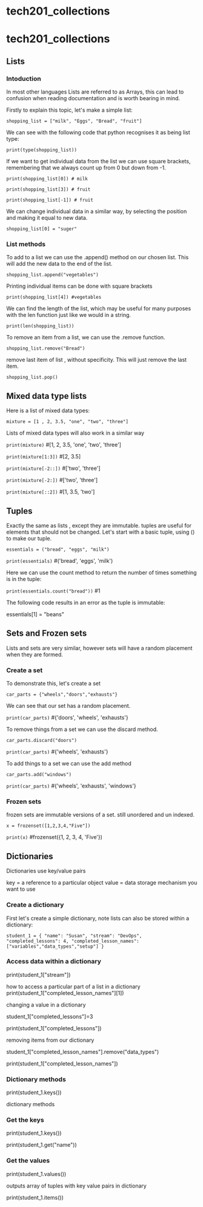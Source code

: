 # tech201_collections
# tech201_collections
## Lists
### Intoduction

In most other languages Lists are referred to as Arrays, this can lead to confusion when reading documentation and is worth bearing in mind.

Firstly to explain this topic, let's make a simple list:

`shopping_list = ["milk", "Eggs", "Bread", "fruit"]`

We can see with the following code that python recognises it as being list type:

`print(type(shopping_list))`

If we want to get individual data from the list we can use square brackets, remembering that we always count up from 0 but down from -1.

 `print(shopping_list[0]) # milk`

 `print(shopping_list[3]) # fruit`

 `print(shopping_list[-1]) # fruit`
 
We can change individual data in a similar way, by selecting the position and making it equal to new data.

 `shopping_list[0] = "suger"`


### List methods

 To add to a list we can use the .append() method on our chosen list. This will add the new data to the end of the list.

 `shopping_list.append("vegetables")`

 Printing individual items can be done with square brackets
 
 `print(shopping_list[4]) #vegetables`

 We can find the length of the list, which may be useful for many purposes with the len function just like we would in a string.

 `print(len(shopping_list))`

 To remove an item from a list, we can use the .remove function.

 `shopping_list.remove("Bread")`

 remove last item of list , without specificity. This will just remove the last item.

 `shopping_list.pop()`

## Mixed data type lists
 Here is a list of mixed data types:

 `mixture = [1 , 2, 3.5, "one", "two", "three"]`

 Lists of mixed data types will also work in a similar way

 `print(mixture)` #[1, 2, 3.5, 'one', 'two', 'three']

 `print(mixture[1:3])` #[2, 3.5]

 `print(mixture[-2::])` #['two', 'three']

 `print(mixture[-2:])` #['two', 'three']

 `print(mixture[::2])` #[1, 3.5, 'two']

## Tuples

 Exactly the same as lists , except they are immutable.
 tuples are useful for elements that should not be changed.
 Let's start with a basic tuple, using () to make our tuple.

 `essentials = ("bread", "eggs", "milk")` 

 `print(essentials)` #('bread', 'eggs', 'milk')

 Here we can use the count method to return the number of times something is in the tuple:
 
 `print(essentials.count("bread"))` #1

 The following code results in an error as the tuple is immutable:

 essentials[1] = "beans"
 
## Sets and Frozen sets

 Lists and sets are very similar, however sets will have a random placement when they are formed.

### Create a set
 To demonstrate this, let's create a set

 `car_parts = {"wheels","doors","exhausts"}`

 We can see that our set has a random placement.

 `print(car_parts)` #{'doors', 'wheels', 'exhausts'}

 To remove things from a set we can use the discard method.

 `car_parts.discard("doors")`

 `print(car_parts)` #{'wheels', 'exhausts'}

 To add things to a set we can use the add method

 `car_parts.add("windows")`

 `print(car_parts)` #{'wheels', 'exhausts', 'windows'}

### Frozen sets

 frozen sets are immutable versions of a set. still unordered and un indexed.

 `x = frozenset([1,2,3,4,"Five"])`

 `print(x)` #frozenset({1, 2, 3, 4, 'Five'})
 
## Dictionaries

 Dictionaries use key/value pairs

 key = a reference to a particular object
 value = data storage mechanism you want to use

### Create a dictionary
First let's create a simple dictionary, note lists can also be stored within a dictionary:

`student_1 = {
    "name": "Susan",
    "stream": "DevOps",
    "completed_lessons": 4,
    "completed_lesson_names": ["variables","data_types","setup"]
}`

### Access data within a dictionary

print(student_1["stream"])

 how to access a particular part of a list in a dictionary
print(student_1["completed_lesson_names"][1])

changing a value in a dictionary

student_1["completed_lessons"]=3

print(student_1["completed_lessons"])

removing items from our dictionary

student_1["completed_lesson_names"].remove("data_types")

print(student_1["completed_lesson_names"])

### Dictionary methods

print(student_1.keys())

dictionary methods

### Get the keys

print(student_1.keys())

print(student_1.get("name"))

### Get the values

print(student_1.values())

outputs array of tuples with key value pairs in dictionary

print(student_1.items())